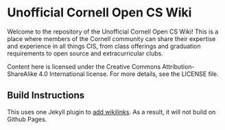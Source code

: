 # Unofficial Cornell Open CS Wiki

Welcome to the repository of the Unofficial Cornell Open CS Wiki! This is a place where members of the Cornell community can share their expertise and experience in all things CIS, from class offerings and graduation requirements to open source and extracurricular clubs.

Content here is licensed under the Creative Commons Attribution-ShareAlike 4.0 International license. For more details, see the LICENSE file.

## Build Instructions

This uses one Jekyll plugin to
[add wikilinks](https://github.com/CornellCSWiki/jekyll-wikilinks-plugin). As
a result, it will not build on Github Pages.
